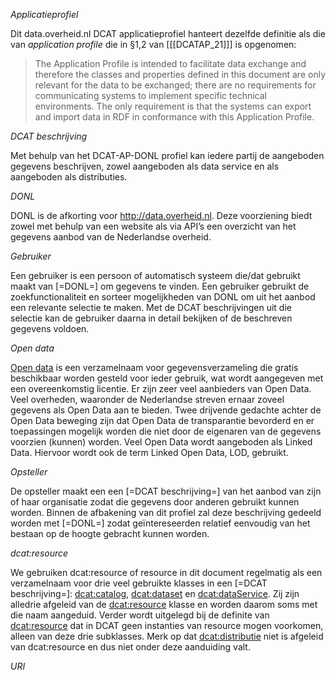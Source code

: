 
 <dfn>Applicatieprofiel</dfn>
 
Dit data.overheid.nl DCAT applicatieprofiel hanteert dezelfde definitie als die van *application profile* die in §1,2 van [[[DCATAP_21]]] is opgenomen:

> The Application Profile is intended to facilitate data exchange and therefore the classes and properties defined in this document are only relevant for the data to be exchanged; there are no requirements for communicating systems to implement specific technical environments. The only requirement is that the systems can export and import data in RDF in conformance with this Application Profile.
 
 <dfn>DCAT beschrijving </dfn>

Met behulp van het DCAT-AP-DONL profiel kan iedere partij de aangeboden gegevens beschrijven, zowel aangeboden als data service en als aangeboden als distributies.


<dfn>DONL</dfn>

DONL is de afkorting voor http://data.overheid.nl. Deze voorziening biedt zowel met behulp van een website als via API’s een overzicht van het gegevens aanbod van de Nederlandse overheid.

<dfn>Gebruiker</dfn>

Een gebruiker is een persoon of automatisch systeem die/dat gebruikt maakt van [=DONL=] om gegevens te vinden. Een gebruiker gebruikt de zoekfunctionaliteit en sorteer mogelijkheden van DONL om uit het aanbod een relevante selectie te maken. Met de DCAT beschrijvingen uit die selectie kan de gebruiker daarna in detail bekijken of de beschreven gegevens voldoen.

<dfn>Open data</dfn>

[Open data](https://data.overheid.nl/en/ondersteuning/open-data/wat-is-open-data) is een verzamelnaam voor gegevensverzameling die gratis beschikbaar worden gesteld voor ieder gebruik, wat wordt aangegeven met een overeenkomstig licentie. Er zijn zeer veel aanbieders van Open Data. Veel overheden, waaronder de Nederlandse streven ernaar zoveel gegevens als Open Data aan te bieden. Twee drijvende gedachte achter de Open Data beweging zijn dat Open Data de transparantie bevorderd en er toepassingen mogelijk worden die niet door de eigenaren van de gegevens voorzien (kunnen) worden. Veel Open Data wordt aangeboden als Linked Data. Hiervoor wordt ook de term Linked Open Data, LOD, gebruikt.

<dfn>Opsteller</dfn>

De opsteller maakt een een [=DCAT beschrijving=] van het aanbod van zijn of haar organisatie zodat die gegevens door anderen gebruikt kunnen worden. Binnen de afbakening van dit profiel zal deze beschrijving gedeeld worden met [=DONL=] zodat geïntereseerden relatief eenvoudig van het bestaan op de hoogte gebracht kunnen worden.

<dfn>dcat:resource</dfn>

We gebruiken dcat:resource of resource in dit document regelmatig als een verzamelnaam voor drie veel gebruikte  klasses in een [=DCAT beschrijving=]:  [dcat:catalog](#dcat-Catalog), [dcat:dataset](#dcat-Dataset) en [dcat:dataService](#dcat-DataService). Zij zijn alledrie afgeleid van de [dcat:resource](#dcat-Resource) klasse en worden daarom soms met die naam aangeduid. Verder wordt uitgelegd bij de definite van [dcat:resource](#dcat-Resource) dat in DCAT geen instanties van resource mogen voorkomen, alleen van deze drie subklasses. Merk op dat [dcat:distributie](#dcat-Distribution) niet is afgeleid van dcat:resource en dus niet onder deze aanduiding valt.

<dfn>URI</dfn>
